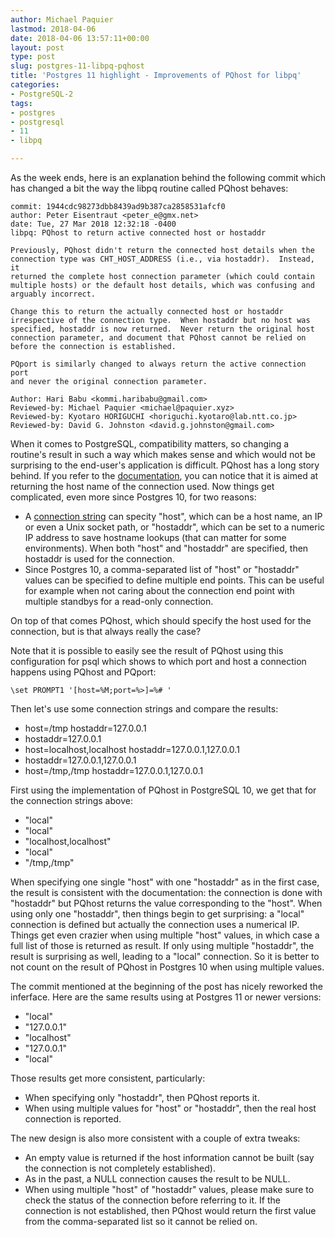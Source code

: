 ```yaml
---
author: Michael Paquier
lastmod: 2018-04-06
date: 2018-04-06 13:57:11+00:00
layout: post
type: post
slug: postgres-11-libpq-pqhost
title: 'Postgres 11 highlight - Improvements of PQhost for libpq'
categories:
- PostgreSQL-2
tags:
- postgres
- postgresql
- 11
- libpq

---
```


As the week ends, here is an explanation behind the following commit
which has changed a bit the way the libpq routine called PQhost
behaves:

    commit: 1944cdc98273dbb8439ad9b387ca2858531afcf0
    author: Peter Eisentraut <peter_e@gmx.net>
    date: Tue, 27 Mar 2018 12:32:18 -0400
    libpq: PQhost to return active connected host or hostaddr

    Previously, PQhost didn't return the connected host details when the
    connection type was CHT_HOST_ADDRESS (i.e., via hostaddr).  Instead, it
    returned the complete host connection parameter (which could contain
    multiple hosts) or the default host details, which was confusing and
    arguably incorrect.

    Change this to return the actually connected host or hostaddr
    irrespective of the connection type.  When hostaddr but no host was
    specified, hostaddr is now returned.  Never return the original host
    connection parameter, and document that PQhost cannot be relied on
    before the connection is established.

    PQport is similarly changed to always return the active connection port
    and never the original connection parameter.

    Author: Hari Babu <kommi.haribabu@gmail.com>
    Reviewed-by: Michael Paquier <michael@paquier.xyz>
    Reviewed-by: Kyotaro HORIGUCHI <horiguchi.kyotaro@lab.ntt.co.jp>
    Reviewed-by: David G. Johnston <david.g.johnston@gmail.com>

When it comes to PostgreSQL, compatibility matters, so changing a
routine's result in such a way which makes sense and which would
not be surprising to the end-user's application is difficult.
PQhost has a long story behind.  If you refer to the
[documentation](https://www.postgresql.org/docs/devel/static/libpq-status.html),
you can notice that it is aimed at returning the host name of the
connection used.  Now things get complicated, even more since Postgres
10, for two reasons:

  * A [connection string](https://www.postgresql.org/docs/devel/static/libpq-connect.html#LIBPQ-CONNSTRING)
  can specity "host", which can be a host name, an IP or even a Unix
  socket path, or "hostaddr", which can be set to a numeric IP address to
  save hostname lookups (that can matter for some environments).  When
  both "host" and "hostaddr" are specified, then hostaddr is used for
  the connection.
  * Since Postgres 10, a comma-separated list of "host" or "hostaddr"
  values can be specified to define multiple end points.  This can be
  useful for example when not caring about the connection end point
  with multiple standbys for a read-only connection.

On top of that comes PQhost, which should specify the host used for
the connection, but is that always really the case?

Note that it is possible to easily see the result of PQhost using this
configuration for psql which shows to which port and host a connection
happens using PQhost and PQport:

    \set PROMPT1 '[host=%M;port=%>]=%# '

Then let's use some connection strings and compare the results:

  * host=/tmp hostaddr=127.0.0.1
  * hostaddr=127.0.0.1
  * host=localhost,localhost hostaddr=127.0.0.1,127.0.0.1
  * hostaddr=127.0.0.1,127.0.0.1
  * host=/tmp,/tmp hostaddr=127.0.0.1,127.0.0.1

First using the implementation of PQhost in PostgreSQL 10, we get that
for the connection strings above:

  * "local"
  * "local"
  * "localhost,localhost"
  * "local"
  * "/tmp,/tmp"

When specifying one single "host" with one "hostaddr" as in the first
case, the result is consistent with the documentation: the connection
is done with "hostaddr" but PQhost returns the value corresponding to
the "host".  When using only one "hostaddr", then things begin to get
surprising: a "local" connection is defined but actually the connection
uses a numerical IP.  Things get even crazier when using multiple "host"
values, in which case a full list of those is returned as result.
If only using multiple "hostaddr", the result is surprising as well,
leading to a "local" connection.  So it is better to not count on the
result of PQhost in Postgres 10 when using multiple values.

The commit mentioned at the beginning of the post has nicely reworked
the inferface.  Here are the same results using at Postgres 11 or newer
versions:

  * "local"
  * "127.0.0.1"
  * "localhost"
  * "127.0.0.1"
  * "local"

Those results get more consistent, particularly:

  * When specifying only "hostaddr", then PQhost reports it.
  * When using multiple values for "host" or "hostaddr", then the
  real host connection is reported.

The new design is also more consistent with a couple of extra tweaks:

  * An empty value is returned if the host information cannot be
  built (say the connection is not completely established).
  * As in the past, a NULL connection causes the result to be NULL.
  * When using multiple "host" of "hostaddr" values, please make sure
  to check the status of the connection before referring to it.  If
  the connection is not established, then PQhost would return the first
  value from the comma-separated list so it cannot be relied on.
